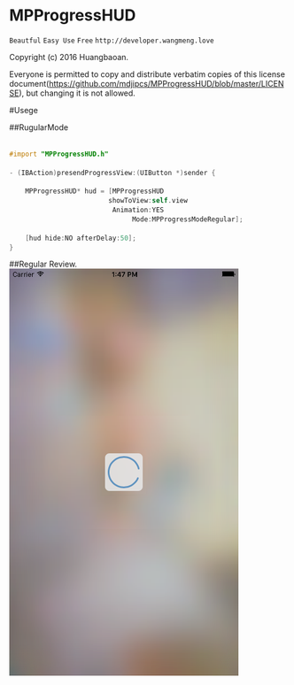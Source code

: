 # MPProgressHUD

`Beautful` `Easy Use` `Free` `http://developer.wangmeng.love` 


Copyright (c) 2016 Huangbaoan.

Everyone is permitted to copy and distribute verbatim copies of this license document(https://github.com/mdjipcs/MPProgressHUD/blob/master/LICENSE), but changing it is not allowed.



#Usege

##RugularMode

```objective-c

#import "MPProgressHUD.h"

- (IBAction)presendProgressView:(UIButton *)sender {
    
    MPProgressHUD* hud = [MPProgressHUD
                         showToView:self.view
                          Animation:YES
                               Mode:MPProgressModeRegular];
    
    [hud hide:NO afterDelay:50];  
}
```
##Regular Review.
![image](https://github.com/mdjipcs/MPProgressHUD/blob/master/snakShot.png)